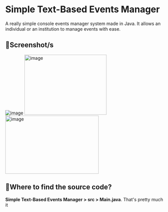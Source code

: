 # **Simple Text-Based Events Manager**
A really simple console events manager system made in Java. It allows an individual or an institution to manage events with ease.

## 📸**Screenshot/s**
![image](https://github.com/user-attachments/assets/5e91a249-02fb-43c8-b1ac-0de8fc85626a) <img width="258" height="188" alt="image" src="https://github.com/user-attachments/assets/876b5ed1-1356-451f-baa7-b62253e992cc" /> <img width="293" height="182" alt="image" src="https://github.com/user-attachments/assets/ccecb18c-47bc-4060-8673-f614b5b4ac88" />

## 🤔**Where to find the source code?**
**Simple Text-Based Events Manager > src > Main.java**. That's pretty much it

